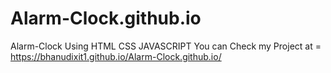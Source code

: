 # Alarm-Clock.github.io
Alarm-Clock Using HTML CSS JAVASCRIPT
You can Check my Project at = https://bhanudixit1.github.io/Alarm-Clock.github.io/
